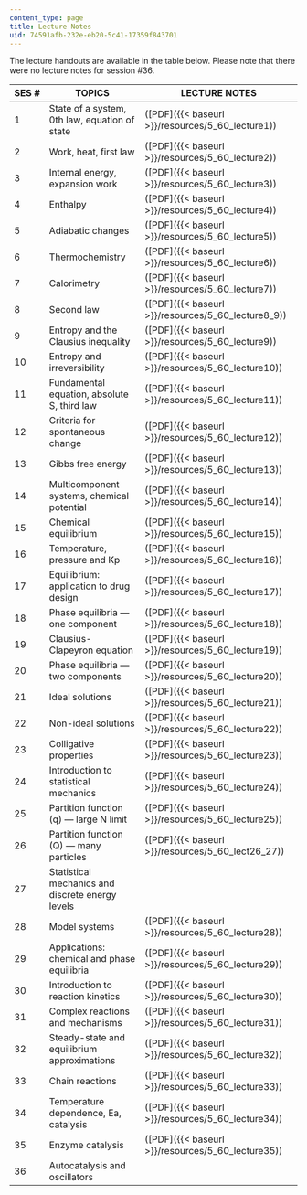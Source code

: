 ```yaml
---
content_type: page
title: Lecture Notes
uid: 74591afb-232e-eb20-5c41-17359f843701
---
```


The lecture handouts are available in the table below. Please note that there were no lecture notes for session #36.

| SES # | TOPICS | LECTURE NOTES |
| --- | --- | --- |
| 1 | State of a system, 0th law, equation of state | ([PDF]({{< baseurl >}}/resources/5_60_lecture1)) |
| 2 | Work, heat, first law | ([PDF]({{< baseurl >}}/resources/5_60_lecture2)) |
| 3 | Internal energy, expansion work | ([PDF]({{< baseurl >}}/resources/5_60_lecture3)) |
| 4 | Enthalpy | ([PDF]({{< baseurl >}}/resources/5_60_lecture4)) |
| 5 | Adiabatic changes | ([PDF]({{< baseurl >}}/resources/5_60_lecture5)) |
| 6 | Thermochemistry | ([PDF]({{< baseurl >}}/resources/5_60_lecture6)) |
| 7 | Calorimetry | ([PDF]({{< baseurl >}}/resources/5_60_lecture7)) |
| 8 | Second law | ([PDF]({{< baseurl >}}/resources/5_60_lecture8_9)) |
| 9 | Entropy and the Clausius inequality | ([PDF]({{< baseurl >}}/resources/5_60_lecture9)) |
| 10 | Entropy and irreversibility | ([PDF]({{< baseurl >}}/resources/5_60_lecture10)) |
| 11 | Fundamental equation, absolute S, third law | ([PDF]({{< baseurl >}}/resources/5_60_lecture11)) |
| 12 | Criteria for spontaneous change | ([PDF]({{< baseurl >}}/resources/5_60_lecture12)) |
| 13 | Gibbs free energy | ([PDF]({{< baseurl >}}/resources/5_60_lecture13)) |
| 14 | Multicomponent systems, chemical potential | ([PDF]({{< baseurl >}}/resources/5_60_lecture14)) |
| 15 | Chemical equilibrium | ([PDF]({{< baseurl >}}/resources/5_60_lecture15)) |
| 16 | Temperature, pressure and Kp | ([PDF]({{< baseurl >}}/resources/5_60_lecture16)) |
| 17 | Equilibrium: application to drug design | ([PDF]({{< baseurl >}}/resources/5_60_lecture17)) |
| 18 | Phase equilibria — one component | ([PDF]({{< baseurl >}}/resources/5_60_lecture18)) |
| 19 | Clausius-Clapeyron equation | ([PDF]({{< baseurl >}}/resources/5_60_lecture19)) |
| 20 | Phase equilibria — two components | ([PDF]({{< baseurl >}}/resources/5_60_lecture20)) |
| 21 | Ideal solutions | ([PDF]({{< baseurl >}}/resources/5_60_lecture21)) |
| 22 | Non-ideal solutions | ([PDF]({{< baseurl >}}/resources/5_60_lecture22)) |
| 23 | Colligative properties | ([PDF]({{< baseurl >}}/resources/5_60_lecture23)) |
| 24 | Introduction to statistical mechanics | ([PDF]({{< baseurl >}}/resources/5_60_lecture24)) |
| 25 | Partition function (q) — large N limit | ([PDF]({{< baseurl >}}/resources/5_60_lecture25)) |
| 26 | Partition function (Q) — many particles | ([PDF]({{< baseurl >}}/resources/5_60_lect26_27)) |
| 27 | Statistical mechanics and discrete energy levels |
| 28 | Model systems | ([PDF]({{< baseurl >}}/resources/5_60_lecture28)) |
| 29 | Applications: chemical and phase equilibria | ([PDF]({{< baseurl >}}/resources/5_60_lecture29)) |
| 30 | Introduction to reaction kinetics | ([PDF]({{< baseurl >}}/resources/5_60_lecture30)) |
| 31 | Complex reactions and mechanisms | ([PDF]({{< baseurl >}}/resources/5_60_lecture31)) |
| 32 | Steady-state and equilibrium approximations | ([PDF]({{< baseurl >}}/resources/5_60_lecture32)) |
| 33 | Chain reactions | ([PDF]({{< baseurl >}}/resources/5_60_lecture33)) |
| 34 | Temperature dependence, Ea, catalysis | ([PDF]({{< baseurl >}}/resources/5_60_lecture34)) |
| 35 | Enzyme catalysis | ([PDF]({{< baseurl >}}/resources/5_60_lecture35)) |
| 36 | Autocatalysis and oscillators |